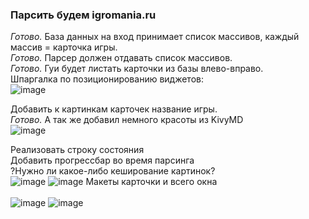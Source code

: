 ### Парсить будем igromania.ru<br/> ###

*Готово.* База данных на вход принимает список массивов, каждый массив = карточка игры.<br/>
*Готово.* Парсер должен отдавать список массивов.<br/>
*Готово.* Гуи будет листать карточки из базы влево-вправо.<br/>
Шпаргалка по позиционированию виджетов:<br/>
![image](https://user-images.githubusercontent.com/18138614/163334561-0e7358e9-998d-49c2-a858-d5d8c951c0be.png)

Добавить к картинкам карточек название игры.<br/>
*Готово.* А так же добавил немного красоты из KivyMD<br/>
![image](https://user-images.githubusercontent.com/18138614/163384464-4879e773-9939-483d-af0c-2d3a07d4147b.png)

Реализовать строку состояния<br/>
Добавить прогрессбар во время парсинга<br/>
?Нужно ли какое-либо кеширование картинок?
<br/>
![image](https://user-images.githubusercontent.com/18138614/163538127-803e4af1-81cd-4162-a702-5d3b68a54b9e.png)
![image](https://user-images.githubusercontent.com/18138614/163540087-44a6b75b-c30d-4f9a-95d6-946546d8f4ba.png)
Макеты карточки и всего окна<br/>
<br/>
![image](https://user-images.githubusercontent.com/18138614/163553974-39cb4288-e457-4bc4-b7c3-aeeb0a57cc81.png)
![image](https://user-images.githubusercontent.com/18138614/163554010-9adb3f42-d96d-434e-9ebe-3b03ba41c832.png)
<br/>
